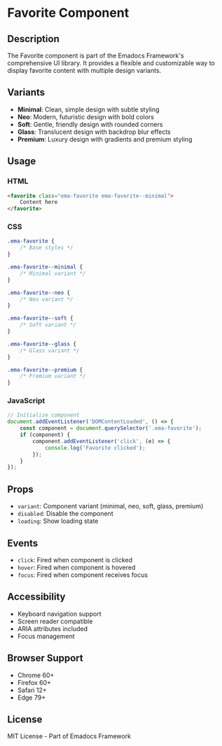 # Favorite Component

## Description
The Favorite component is part of the Emadocs Framework's comprehensive UI library. It provides a flexible and customizable way to display favorite content with multiple design variants.

## Variants
- **Minimal**: Clean, simple design with subtle styling
- **Neo**: Modern, futuristic design with bold colors
- **Soft**: Gentle, friendly design with rounded corners
- **Glass**: Translucent design with backdrop blur effects
- **Premium**: Luxury design with gradients and premium styling

## Usage

### HTML
```html
<favorite class="ema-favorite ema-favorite--minimal">
    Content here
</favorite>
```

### CSS
```css
.ema-favorite {
    /* Base styles */
}

.ema-favorite--minimal {
    /* Minimal variant */
}

.ema-favorite--neo {
    /* Neo variant */
}

.ema-favorite--soft {
    /* Soft variant */
}

.ema-favorite--glass {
    /* Glass variant */
}

.ema-favorite--premium {
    /* Premium variant */
}
```

### JavaScript
```javascript
// Initialize component
document.addEventListener('DOMContentLoaded', () => {
    const component = document.querySelector('.ema-favorite');
    if (component) {
        component.addEventListener('click', (e) => {
            console.log('Favorite clicked');
        });
    }
});
```

## Props
- `variant`: Component variant (minimal, neo, soft, glass, premium)
- `disabled`: Disable the component
- `loading`: Show loading state

## Events
- `click`: Fired when component is clicked
- `hover`: Fired when component is hovered
- `focus`: Fired when component receives focus

## Accessibility
- Keyboard navigation support
- Screen reader compatible
- ARIA attributes included
- Focus management

## Browser Support
- Chrome 60+
- Firefox 60+
- Safari 12+
- Edge 79+

## License
MIT License - Part of Emadocs Framework
